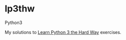 # lp3thw
Python3

My solutions to [Learn Python 3 the Hard Way](https://learnpythonthehardway.org/python3/) exercises.
